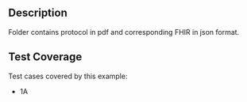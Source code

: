 
## Description

Folder contains protocol in pdf and corresponding FHIR in json format.

## Test Coverage

Test cases covered by this example:
* 1A 


